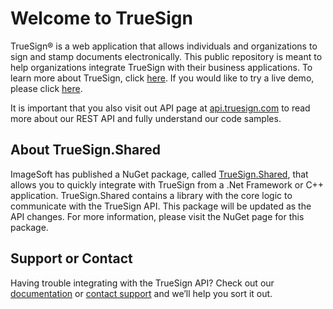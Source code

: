 # Welcome to TrueSign

TrueSign® is a web application that allows individuals and organizations to sign and stamp documents electronically. This public repository is meant to help organizations integrate TrueSign with their business applications. To learn more about TrueSign, click [here](https://truesign.com). If you would like to try a live demo, please click [here](https://truesign.com/demo).

It is important that you also visit out API page at [api.truesign.com](https://api.truesign.com) to read more about our REST API and fully understand our code samples.

## About TrueSign.Shared

ImageSoft has published a NuGet package, called [TrueSign.Shared](https://www.nuget.org/packages/truesign.shared), that allows you to quickly integrate with TrueSign from a .Net Framework or C++ application. TrueSign.Shared contains a library with the core logic to communicate with the TrueSign API. This package will be updated as the API changes. For more information, please visit the NuGet page for this package.


## Support or Contact

Having trouble integrating with the TrueSign API? Check out our [documentation](https://api.truesign.com/docs/) or [contact support](https://www.imagesoftinc.com/support.html) and we’ll help you sort it out.
